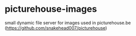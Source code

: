 # picturehouse-images
small dynamic file server for images used in picturehouse.be (https://github.com/snakehead007/picturehouse)
